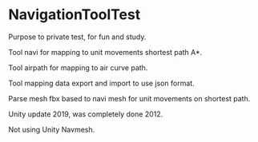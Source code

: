 # NavigationToolTest

Purpose to private test, for fun and study.

Tool navi for mapping to unit movements shortest path A*. 

Tool airpath for mapping to air curve path.

Tool mapping data export and import to use json format.

Parse mesh fbx based to navi mesh for unit movements on shortest path.

Unity update 2019, was completely done 2012.

Not using Unity Navmesh.
